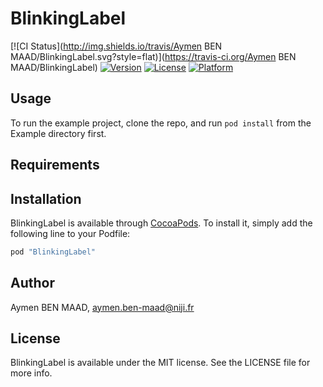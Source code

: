 # BlinkingLabel

[![CI Status](http://img.shields.io/travis/Aymen BEN MAAD/BlinkingLabel.svg?style=flat)](https://travis-ci.org/Aymen BEN MAAD/BlinkingLabel)
[![Version](https://img.shields.io/cocoapods/v/BlinkingLabel.svg?style=flat)](http://cocoapods.org/pods/BlinkingLabel)
[![License](https://img.shields.io/cocoapods/l/BlinkingLabel.svg?style=flat)](http://cocoapods.org/pods/BlinkingLabel)
[![Platform](https://img.shields.io/cocoapods/p/BlinkingLabel.svg?style=flat)](http://cocoapods.org/pods/BlinkingLabel)

## Usage

To run the example project, clone the repo, and run `pod install` from the Example directory first.

## Requirements

## Installation

BlinkingLabel is available through [CocoaPods](http://cocoapods.org). To install
it, simply add the following line to your Podfile:

```ruby
pod "BlinkingLabel"
```

## Author

Aymen BEN MAAD, aymen.ben-maad@niji.fr

## License

BlinkingLabel is available under the MIT license. See the LICENSE file for more info.
